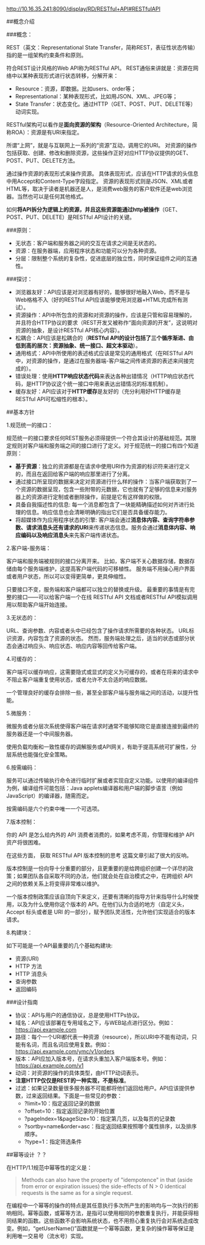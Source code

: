http://10.16.35.241:8090/display/RD/RESTful+API#RESTfulAPI


##概念介绍

###概念：

REST（英文：Representational State Transfer，简称REST，表征性状态传输）指的是一组架构约束条件和原则。

符合REST设计风格的Web API称为RESTful API。
REST通俗来讲就是：资源在网络中以某种表现形式进行状态转移，分解开来：

- Resource：资源，即数据。比如users、order等；
- Representational：某种表现形式，比如用JSON、XML、JPEG等；
- State Transfer：状态变化。通过HTTP（GET、POST、PUT、DELETE等）动词实现。

RESTful架构可以看作是**面向资源的架构**（Resource-Oriented Architecture，简称ROA）：资源是有URI来指定。

所谓“上网”，就是与互联网上一系列的“资源”互动，调用它的URI。
对资源的操作包括获取、创建、修改和删除资源，这些操作正好对应HTTP协议提供的GET、POST、PUT、DELETE方法。

通过操作资源的表现形式来操作资源。
具体表现形式，应该在HTTP请求的头信息中用Accept和Content-Type字段指定。
资源的表现形式则是JSON、XML或者HTML等，取决于读者是机器还是人，是消费web服务的客户软件还是web浏览器。当然也可以是任何其他格式。

如何**将API拆分为逻辑上的资源，并且这些资源能通过http被操作**（GET、POST、PUT、DELETE）是RESTful API设计的关键。

###原则：

- 无状态：客户端和服务器之间的交互在请求之间是无状态的。
- 资源：在服务器端，应用程序状态和功能可以分为各种资源。
- 分层：限制整个系统的复杂性，促进底层的独立性，同时保证组件之间的互通性。

###探讨：

- 浏览器友好：API应该是对浏览器有好的，能够很好地融入Web，而不是与Web格格不入（好的RESTful API应该能够使用浏览器+HTML完成所有测试）。
- 资源操作：API中所包含的资源和对资源的操作，应该是只管和容易理解的，并且符合HTTP协议的要求（REST开发又被称作“面向资源的开发”，这说明对资源的抽象，是设计RESTful API核心内容）。
- 松耦合：API应该是松耦合的（**RESTful API的设计包括了三个循序渐进、由低到高的层次：资源抽象、统一接口、超文本驱动**）。
- 通用格式：API中所使用的表述格式应该是常见的通用格式（在RESTful API中，对资源的操作，是通过在服务器端-客户端之间传递资源的表述来间接完成的）。
- 错误处理：使用**HTTP响应状态代码**来表达各种出错情况（HTTP响应状态代码，是HTTP协议这个统一接口中用来表达出错情况的标准机制）。
- 缓存友好：API应该对于**HTTP缓存**是友好的（充分利用好HTTP缓存是RESTful API可松缩性的根本）。

##基本方针

1.规范统一的接口：

规范统一的接口要求任何REST服务必须得提供一个符合其设计的基础规范。其限定规则对客户端和服务端之间的接口进行了定义。对于规范统一的接口有四个知道原则：

- **基于资源**：独立的资源都是在请求中使用URI作为资源的标识符来进行定义的，而且在返回给客户端的响应那里进行了分离。
- 通过接口所呈现的数据来决定对资源进行什么样的操作：当客户端获取到了一个资源的数据呈现，包含一些附带的元数据，它也就有了足够的信息来对服务器上的资源进行定制或者删除操作，前提是它有这样做的权限。
- 具备自我描述性的信息: 每一个消息都包含了一块能精确描述如何对齐进行处理的信息。响应信息也会清晰明确的指出它们是否具备缓存能力。
- 将超媒体作为应用程序状态的引擎: 客户端会通过**消息体内容、查询字符串参数、请求消息头还有请求的URI**来传递状态信息。服务会通过**消息体内容、响应编码以及响应消息头**来先客户端传递状态。

2.客户端-服务端：

客户端和服务端被规则的接口分离开来。
比如，客户端不关心数据存储，数据存储由每个服务端维护，这提高客户端代码的可移植性。
服务端不用操心用户界面或者用户状态，所以可以变得更简单，更具伸缩性。

只要接口不变，服务端和客户端都可以独立的替换或升级。
最重要的事情是有完整的接口——可以给客户端一个在线 RESTful API 文档或者RESTful API模拟调用用以帮助客户端开始连接。

3.无状态的：

URL、查询参数、内容或者头中已经包含了操作请求所需要的各种状态。
URL标识资源，内容包含了资源的状态。
然而，服务端处理之后，适当的状态或部分状态会通过响应头、响应状态、响应内容等回传给客户端。

4.可缓存的：

客户端可以缓存响应，这需要隐式或显式的定义为可缓存的，或者在将来的请求中不阻止客户端重复使用状态，或者允许不太合适的响应数据。

一个管理良好的缓存会排除一些，甚至全部客户端与服务端之间的活动，以提升性能。


5.微服务：

微服务或者分层次系统使得客户端在请求时通常不能够知晓它是直接连接到最终的服务器还是一个中间服务器。

使用负载均衡和一致性缓存的调解服务或API网关，有助于提高系统可扩展性，分层系统也能强化安全策略。

6.按需编码：

服务可以通过传输执行命令进行临时扩展或者实现自定义功能。以使用的编译组件为例，编译组件可能包括：Java applets编译器和用户端的脚步语言（例如JavaScript）的编译器，随需而定。

按需编码是六个约束中唯一一个可选项。

7.版本控制：

你的 API 是怎么给内外的 API 消费者消费的，如果考虑不周，你管理和维护 API 资产将很困难。

在这些方面， 获取 RESTful API 版本控制的思考 这篇文章引起了很大的反响。

版本控制是一份向导十分重要的部分，且更重要的是给跨组织创建一个详尽的政策；如果团队各自采取不同的办法，他们就会处在自治模式之中，在跨组织 API 之间的依赖关系上将变得非常难以维护。

一个版本控制政策应该自顶向下来定义，还要有清晰的指导方针来指导什么时候使用，以及为什么使用你这个版本的 API。在他们认为合适的地方（自定义头，Accept 标头或者是 URI 的一部分），赋予团队灵活性，允许他们实现适合的版本请求。

8.构建块：

如下可能是一个API最重要的几个基础构建块:

- 资源(URI)
- HTTP 方法
- HTTP 消息头
- 查询参数
- 返回编码


###设计指南

- 协议：API与用户的通信协议，总是使用HTTPs协议。
- 域名：API应该部署在专用域名之下，与WEB站点进行区分。例如：https://api.example.com
- 路径：每个一个URI都代表一种资源（resource），所以URI中不能有动词，只能有名词，而且名词应使用复数。例如：https://api.example.com/ymc/v1/orders
- 版本：API应加入版本号，在请求头重加入客户端版本号。例如：https://api.example.com/v1
- 动词：对资源的操作的具体类型，由HTTP动词表示。
 - **注意HTTP仅仅是REST的一种实现，不是标准**。
- 过滤：如果记录数量很多服务器不可能都将他们返回给用户。API应该提供参数，过来返回结果。下面是一些常见的参数：
  - ?limit=10：指定返回记录的数据
  - ?offset=10：指定返回记录的开始位置
  - ?pageIndex=1&pageSize=10：指定第几页，以及每页的记录数
  - ?sortby=name&order=asc：指定返回结果按照哪个属性排序，以及排序顺序。
  - ?type=1：指定筛选条件


##幂等设计 ？？

在HTTP/1.1规范中幂等性的定义是：

>Methods can also have the property of "idempotence" in that (aside from error or expiration issues) the side-effects of N > 0 identical requests is the same as for a single request.


在编程中一个幂等的操作的特点是其任意执行多次所产生的影响均与一次执行的影响相同。幂等函数，或幂等方法，是指可以使用相同的参数重复执行，并能获得相同结果的函数。这些函数不会影响系统状态，也不用担心重复执行会对系统造成改变。例如，“getUserName()”函数就是一个幂等函数，更复杂的操作幂等保证是利用唯一交易号（流水号）实现。